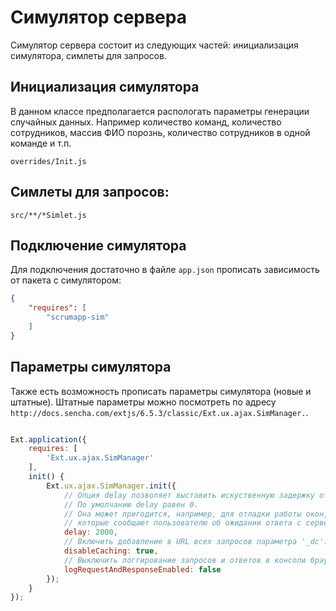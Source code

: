 
Симулятор сервера
=================

Симулятор сервера состоит из следующих частей: 
инициализация симулятора, симлеты для запросов.

Инициализация симулятора
----------------

В данном классе предполагается распологать параметры генерации случайных данных.
Например количество команд, количество сотрудников, массив ФИО порознь,
количество сотрудников в одной команде и т.п.

```
overrides/Init.js  
```

Симлеты для запросов:
----------------

```
src/**/*Simlet.js
```


Подключение симулятора
----------------

Для подключения достаточно в файле `app.json` прописать зависимость от пакета с симулятором:


```json
{
    "requires": [
        "scrumapp-sim"
    ]
}
```

Параметры симулятора
----------------

Также есть возможность прописать параметры симулятора (новые и штатные).
Штатные параметры можно посмотреть по адресу
`http://docs.sencha.com/extjs/6.5.3/classic/Ext.ux.ajax.SimManager.`.

```javascript

Ext.application({
    requires: [
        'Ext.ux.ajax.SimManager'
    ],
	init() {
		Ext.ux.ajax.SimManager.init({
			// Опция delay позволяет выставить искуственную задержку ответов сервера.
			// По умолчанию delay равен 0.
			// Она может пригодится, например, для отладки работы окон, 
			// которые сообщают пользователю об ожидании ответа с сервера. 
		    delay: 2000,
		    // Включить добавление в URL всех запросов параметра '_dc'.
		    disableCaching: true,
		    // Выключить логгирование запросов и ответов в консоли браузера.
		    logRequestAndResponseEnabled: false
		});
	}
});

```